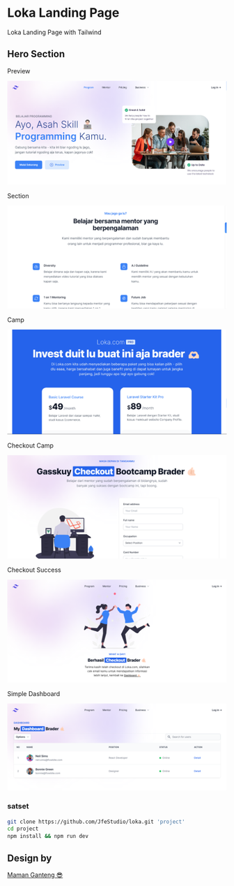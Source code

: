 # Loka Landing Page

Loka Landing Page with Tailwind

## Hero Section

Preview

![loka](/public/assets/design/preview-hero.png)

Section

![loka](/public/assets/design/preview-section.png)

Camp

![loka](/public/assets/design/preview-camp.png)

Checkout Camp

![loka](/public/assets/design/preview-checkout.png)

Checkout Success

![loka](/public/assets/design/checkout-success.png)

Simple Dashboard

![loka](/public/assets/design/dashboard-user.png)

### satset

```bash
git clone https://github.com/JfeStudio/loka.git 'project'
cd project
npm install && npm run dev
```

## Design by

[Maman Ganteng 😎](https://github.com/JfeStudio)

